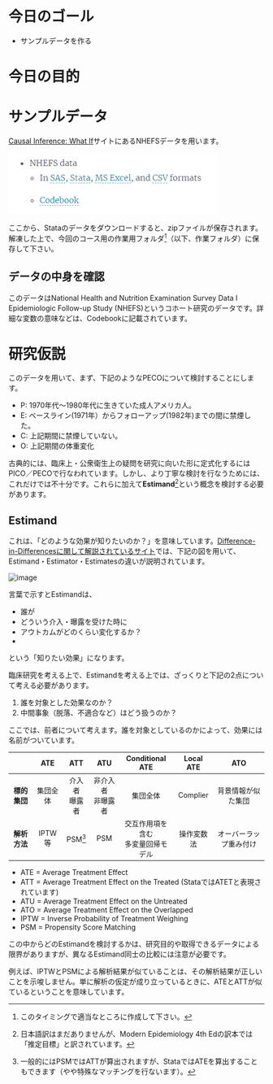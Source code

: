 # 今日のゴール
* サンプルデータを作る

# 今日の目的

# サンプルデータ
[Causal Inference: What If](https://www.hsph.harvard.edu/miguel-hernan/causal-inference-book/)サイトにあるNHEFSデータを用います。

![image](./images/lec3_img01_dl.png)

ここから、Stataのデータをダウンロードすると、zipファイルが保存されます。解凍した上で、今回のコース用の作業用フォルダ[^1]（以下、作業フォルダ）に保存して下さい。

## データの中身を確認
このデータはNational Health and Nutrition Examination Survey Data I Epidemiologic Follow-up Study (NHEFS)というコホート研究のデータです。詳細な変数の意味などは、Codebookに記載されています。

# 研究仮説
このデータを用いて、まず、下記のようなPECOについて検討することにします。

* P: 1970年代～1980年代に生きていた成人アメリカ人。
* E: ベースライン(1971年）からフォローアップ(1982年)までの間に禁煙した。
* C: 上記期間に禁煙していない。
* O: 上記期間の体重変化

古典的には、臨床上・公衆衛生上の疑問を研究に向いた形に定式化するにはPICO／PECOで行なわれています。しかし、より丁寧な検討を行なうためには、これだけでは不十分です。これらに加えて**Estimand**[^2]という概念を検討する必要があります。

## Estimand
これは、「どのような効果が知りたいのか？」を意味しています。[Difference-in-Differencesに関して解説されているサイト](https://diff.healthpolicydatascience.org/)では、下記の図を用いて、Estimand・Estimator・Estimatesの違いが説明されています。

![image](https://diff.healthpolicydatascience.org/img/estimator_icons.png)

言葉で示すとEstimandは、

* 誰が
* どういう介入・曝露を受けた時に
* アウトカムがどのくらい変化するか？
* 
という「知りたい効果」になります。

臨床研究を考える上で、Estimandを考える上では、ざっくりと下記の2点について考える必要があります。

1. 誰を対象とした効果なのか？
2. 中間事象（脱落、不適合など）はどう扱うのか？

ここでは、前者について考えます。誰を対象としているのかによって、効果には名前がついています。

|   | ATE | ATT | ATU | Conditional ATE | Local ATE | ATO |
|:-:| :-: | :-: | :-: | :-:             | :-:       | :-: |
|**標的集団**| 集団全体 | 介入者<BR>曝露者 | 非介入者<BR>非曝露者 | 集団全体  | Complier       | 背景情報が似た集団 |
|**解析方法**| IPTW等    | PSM[^3] | PSM | 交互作用項を含む<BR>多変量回帰モデル | 操作変数法 | オーバーラップ重み付け |
  
* ATE = Average Treatment Effect
* ATT = Average Treatment Effect on the Treated (StataではATETと表現されています)
* ATU = Average Treatment Effect on the Untreated
* ATO = Average Treatment Effect on the Overlapped
* IPTW = Inverse Probability of Treatment Weighing
* PSM = Propensity Score Matching
  
この中からどのEstimandを検討するかは、研究目的や取得できるデータによる限界がありますが、異なるEstimand同士の比較には注意が必要です。
  
例えば、IPTWとPSMによる解析結果が似ていることは、その解析結果が正しいことを示唆しません。単に解析の仮定が成り立っているときに、ATEとATTが似ているということを意味しています。
  


[^1]: このタイミングで適当なところに作成して下さい。
[^2]: 日本語訳はまだありませんが、Modern Epidemiology 4th Edの訳本では「推定目標」と訳されています。
[^3]: 一般的にはPSMではATTが算出されますが、StataではATEを算出することもできます（やや特殊なマッチングを行ないます）。
